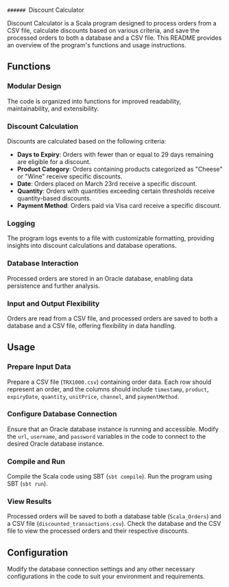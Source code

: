 `###### `Discount Calculator

Discount Calculator is a Scala program designed to process orders from a CSV file, calculate discounts based on various criteria, and save the processed orders to both a database and a CSV file. This README provides an overview of the program's functions and usage instructions.

## Functions

### Modular Design

The code is organized into functions for improved readability, maintainability, and extensibility.

### Discount Calculation

Discounts are calculated based on the following criteria:

- **Days to Expiry**: Orders with fewer than or equal to 29 days remaining are eligible for a discount.
- **Product Category**: Orders containing products categorized as "Cheese" or "Wine" receive specific discounts.
- **Date**: Orders placed on March 23rd receive a specific discount.
- **Quantity**: Orders with quantities exceeding certain thresholds receive quantity-based discounts.
- **Payment Method**: Orders paid via Visa card receive a specific discount.

### Logging

The program logs events to a file with customizable formatting, providing insights into discount calculations and database operations.

### Database Interaction

Processed orders are stored in an Oracle database, enabling data persistence and further analysis.

### Input and Output Flexibility

Orders are read from a CSV file, and processed orders are saved to both a database and a CSV file, offering flexibility in data handling.

## Usage

### Prepare Input Data

Prepare a CSV file (`TRX1000.csv`) containing order data. Each row should represent an order, and the columns should include `timestamp`, `product`, `expiryDate`, `quantity`, `unitPrice`, `channel`, and `paymentMethod`.

### Configure Database Connection

Ensure that an Oracle database instance is running and accessible.
Modify the `url`, `username`, and `password` variables in the code to connect to the desired Oracle database instance.

### Compile and Run

Compile the Scala code using SBT (`sbt compile`).
Run the program using SBT (`sbt run`).

### View Results

Processed orders will be saved to both a database table (`Scala_Orders`) and a CSV file (`discounted_transactions.csv`). Check the database and the CSV file to view the processed orders and their respective discounts.

## Configuration

Modify the database connection settings and any other necessary configurations in the code to suit your environment and requirements.
